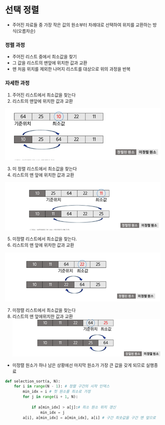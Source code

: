 # 선택 정렬

- 주어진 자료들 중 가장 작은 값의 원소부터 차례대로 선택하여 위치를 교환하는 방식(오름차순)

### 정렬 과정

- 주어진 리스트 중에서 최소값을 찾기
- 그 값을 리스트의 맨앞에 위치한 값과 교환
- 맨 처음 위치를 제외한 나머지 리스트를 대상으로 위의 과정을 반복

### 자세한 과정

1. 주어진 리스트에서 최소값을 찾는다
2. 리스트의 맨앞에 위치한 값과 교환

![img_12.png](img_12.png)

3. 미 정렬 리스트에서 최소값을 찾는다
4. 리스트의 맨 앞에 위치한 값과 교환

![img_13.png](img_13.png)

5. 미정렬 리스트에서 최소값을 찾는다.
6. 리스트의 맨 앞에 위차한 값과 교환

![img_14.png](img_14.png)

7. 미정렬 리스트에서 최소값을 찾는다
8. 리스트의 맨 앞에위치한 값과 교환
   ![img_15.png](img_15.png)

- 미정렬 원소가 하나 남은 상황에선 마지막 원소가 가장 큰 값을 갖게 되므로 실행종료

```python
def selection_sort(a, N):
    for i in range(N - 1): # 정렬 구간의 시작 인덱스
        min_idx = i # 첫 원소를 최소로 가정
        for j in range(i + 1, N):

            if a[min_idx] > a[j]:# 최소 원소 위치 갱신
                min_idx = j
        a[i], a[min_idx] = a[min_idx], a[i] # 구간 최솟값을 구간 맨 앞으로
```

